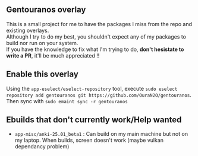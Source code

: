 ## Gentouranos overlay
This is a small project for me to have the packages I miss from the repo and existing overlays.  
Although I try to do my best, you shouldn't expect any of my packages to build nor run on your system.  
If you have the knowledge to fix what I'm trying to do, **don't hesistate to write a PR**, it'll be much appreciated !!  

## Enable this overlay
Using the `app-eselect/eselect-repository` tool, execute `sudo eselect repository add gentouranos git https://github.com/OuraN2O/gentouranos`.  
Then sync with `sudo emaint sync -r gentouranos`

## Ebuilds that don't currently work/Help wanted  
- `app-misc/anki-25.01_beta1` : Can build on my main machine but not on my laptop. When builds, screen doesn't work (maybe vulkan dependancy problem)
